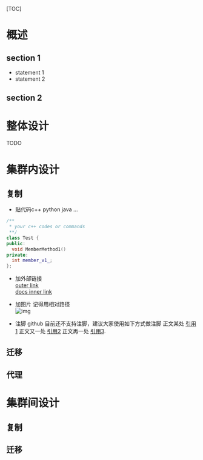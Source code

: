 [TOC]

# 概述

## section 1
* statement 1
* statement 2

## section 2

# 整体设计

TODO

# 集群内设计

## 复制
* 贴代码c++ python java ...
``` c++
/**
 * your c++ codes or commands
 **/
class Test {
public:
  void MemberMethod1()
private:
  int member_v1_;
};
```

* 加外部链接  
[outer link](https://google.com)  
[docs inner link](../README.md)

* 加图片 记得用相对路径  
![img](../images/demo.png)

* 注脚
github 目前还不支持注脚，建议大家使用如下方式做注脚
正文某处 [引用1][1] 正文又一处 [引用2][2] 正文再一处 [引用3][3].  




## 迁移

## 代理

# 集群间设计

## 复制

## 迁移

[1]: http://google.com/        "引用1"
[2]: http://search.yahoo.com/  "引用2"
[3]: http://search.msn.com/    "引用3"
